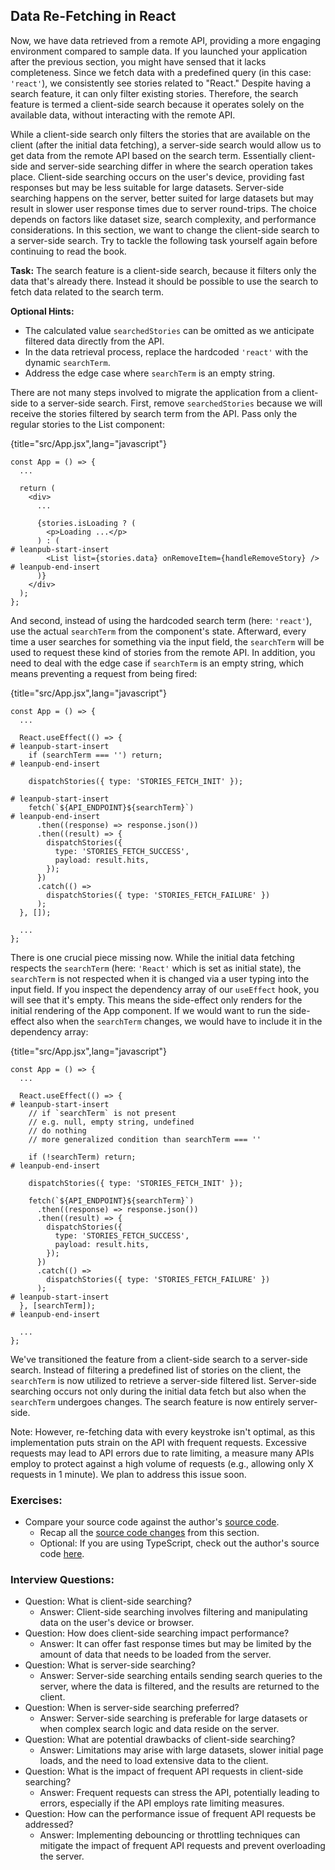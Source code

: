 ## Data Re-Fetching in React

Now, we have data retrieved from a remote API, providing a more engaging environment compared to sample data. If you launched your application after the previous section, you might have sensed that it lacks completeness. Since we fetch data with a predefined query (in this case: `'react'`), we consistently see stories related to "React." Despite having a search feature, it can only filter existing stories. Therefore, the search feature is termed a client-side search because it operates solely on the available data, without interacting with the remote API.

While a client-side search only filters the stories that are available on the client (after the initial data fetching), a server-side search would allow us to get data from the remote API based on the search term. Essentially client-side and server-side searching differ in where the search operation takes place. Client-side searching occurs on the user's device, providing fast responses but may be less suitable for large datasets. Server-side searching happens on the server, better suited for large datasets but may result in slower user response times due to server round-trips. The choice depends on factors like dataset size, search complexity, and performance considerations. In this section, we want to change the client-side search to a server-side search. Try to tackle the following task yourself again before continuing to read the book.

**Task:** The search feature is a client-side search, because it filters only the data that's already there. Instead it should be possible to use the search to fetch data related to the search term.

**Optional Hints:**

* The calculated value `searchedStories` can be omitted as we anticipate filtered data directly from the API.
* In the data retrieval process, replace the hardcoded `'react'` with the dynamic `searchTerm`.
* Address the edge case where `searchTerm` is an empty string.

There are not many steps involved to migrate the application from a client-side to a server-side search. First, remove `searchedStories` because we will receive the stories filtered by search term from the API. Pass only the regular stories to the List component:

{title="src/App.jsx",lang="javascript"}
~~~~~~~
const App = () => {
  ...

  return (
    <div>
      ...

      {stories.isLoading ? (
        <p>Loading ...</p>
      ) : (
# leanpub-start-insert
        <List list={stories.data} onRemoveItem={handleRemoveStory} />
# leanpub-end-insert
      )}
    </div>
  );
};
~~~~~~~

And second, instead of using the hardcoded search term (here: `'react'`), use the actual `searchTerm` from the component's state. Afterward, every time a user searches for something via the input field, the `searchTerm` will be used to request these kind of stories from the remote API. In addition, you need to deal with the edge case if `searchTerm` is an empty string, which means preventing a request from being fired:

{title="src/App.jsx",lang="javascript"}
~~~~~~~
const App = () => {
  ...

  React.useEffect(() => {
# leanpub-start-insert
    if (searchTerm === '') return;
# leanpub-end-insert

    dispatchStories({ type: 'STORIES_FETCH_INIT' });

# leanpub-start-insert
    fetch(`${API_ENDPOINT}${searchTerm}`)
# leanpub-end-insert
      .then((response) => response.json())
      .then((result) => {
        dispatchStories({
          type: 'STORIES_FETCH_SUCCESS',
          payload: result.hits,
        });
      })
      .catch(() =>
        dispatchStories({ type: 'STORIES_FETCH_FAILURE' })
      );
  }, []);

  ...
};
~~~~~~~

There is one crucial piece missing now. While the initial data fetching respects the `searchTerm` (here: `'React'` which is set as initial state), the `searchTerm` is not respected when it is changed via a user typing into the input field. If you inspect the dependency array of our `useEffect` hook, you will see that it's empty. This means the side-effect only renders for the initial rendering of the App component. If we would want to run the side-effect also when the `searchTerm` changes, we would have to include it in the dependency array:

{title="src/App.jsx",lang="javascript"}
~~~~~~~
const App = () => {
  ...

  React.useEffect(() => {
# leanpub-start-insert
    // if `searchTerm` is not present
    // e.g. null, empty string, undefined
    // do nothing
    // more generalized condition than searchTerm === ''

    if (!searchTerm) return;
# leanpub-end-insert

    dispatchStories({ type: 'STORIES_FETCH_INIT' });

    fetch(`${API_ENDPOINT}${searchTerm}`)
      .then((response) => response.json())
      .then((result) => {
        dispatchStories({
          type: 'STORIES_FETCH_SUCCESS',
          payload: result.hits,
        });
      })
      .catch(() =>
        dispatchStories({ type: 'STORIES_FETCH_FAILURE' })
      );
# leanpub-start-insert
  }, [searchTerm]);
# leanpub-end-insert

  ...
};
~~~~~~~

We've transitioned the feature from a client-side search to a server-side search. Instead of filtering a predefined list of stories on the client, the `searchTerm` is now utilized to retrieve a server-side filtered list. Server-side searching occurs not only during the initial data fetch but also when the `searchTerm` undergoes changes. The search feature is now entirely server-side.

Note: However, re-fetching data with every keystroke isn't optimal, as this implementation puts strain on the API with frequent requests. Excessive requests may lead to API errors due to rate limiting, a measure many APIs employ to protect against a high volume of requests (e.g., allowing only X requests in 1 minute). We plan to address this issue soon.

### Exercises:

* Compare your source code against the author's [source code](https://github.com/the-road-to-learn-react/hacker-stories/tree/2025_data-re-fetching).
  * Recap all the [source code changes](https://github.com/the-road-to-learn-react/hacker-stories/compare/2025_data-fetching...2025_data-re-fetching) from this section.
  * Optional: If you are using TypeScript, check out the author's source code [here](https://bit.ly/492rkVN).

### Interview Questions:

* Question: What is client-side searching?
  * Answer: Client-side searching involves filtering and manipulating data on the user's device or browser.
* Question: How does client-side searching impact performance?
  * Answer: It can offer fast response times but may be limited by the amount of data that needs to be loaded from the server.
* Question: What is server-side searching?
  * Answer: Server-side searching entails sending search queries to the server, where the data is filtered, and the results are returned to the client.
* Question: When is server-side searching preferred?
  * Answer: Server-side searching is preferable for large datasets or when complex search logic and data reside on the server.
* Question: What are potential drawbacks of client-side searching?
  * Answer: Limitations may arise with large datasets, slower initial page loads, and the need to load extensive data to the client.
* Question: What is the impact of frequent API requests in client-side searching?
  * Answer: Frequent requests can stress the API, potentially leading to errors, especially if the API employs rate limiting measures.
* Question: How can the performance issue of frequent API requests be addressed?
  * Answer: Implementing debouncing or throttling techniques can mitigate the impact of frequent API requests and prevent overloading the server.